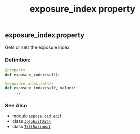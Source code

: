 ﻿---
title: exposure_index property
second_title: Aspose.CAD for Python via .NET API References
description: 
type: docs
weight: 290
url: /python-net/aspose.cad.exif/jpegexifdata/exposure_index/
is_root: false
---

## exposure_index property


Gets or sets the exposure index.
### Definition:
```python
@property
def exposure_index(self):
    ...
@exposure_index.setter
def exposure_index(self, value):
    ...
```

### See Also
* module [`aspose.cad.exif`](../../)
* class [`JpegExifData`](/cad/python-net/aspose.cad.exif/jpegexifdata)
* class [`TiffRational`](/cad/python-net/aspose.cad.fileformats.tiff/tiffrational)

